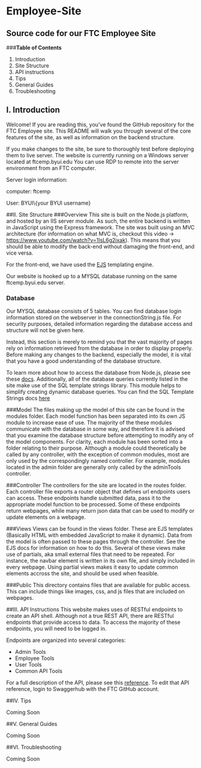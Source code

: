 # Employee-Site
## Source code for our FTC Employee Site


###**Table of Contents**

1. Introduction
2. Site Structure
3. API instructions
4. Tips
5. General Guides
6. Troubleshooting




## I. Introduction
Welcome! If you are reading this, you've found the GitHub repository for the FTC Employee
site. This README will walk you through several of the core features
of the site, as well as information on the backend structure. 

If you make changes to the site, be sure to thoroughly test before deploying them to live server.
The website is currently running on a Windows server located at ftcemp.byui.edu
You can use RDP to remote into the server environment from an FTC computer. 

Server login information: 

computer: ftcemp

User: BYUI\\{your BYUI username}

##II. Site Structure
###Overview
This site is built on the Node.js platform, and hosted by an IIS server module. 
As such, the entire backend is written in JavaScript using the Express framework. The site was built using 
an MVC architecture (for information on what MVC is, checkout this video -> https://www.youtube.com/watch?v=1IsL6g2ixak). 
This means that you should be able to modify the back-end without damaging the front-end, and vice versa.


For the front-end, we have used the [EJS](http://ejs.co/) templating engine.

Our website is hooked up to a MYSQL database running on the same ftcemp.byui.edu server.

### Database
Our MYSQL database consists of 5 tables. You can find database login information stored
on the webserver in the connectionString.js file. For security purposes, detailed
information regarding the database access and structure will not be given here.

Instead, this section is merely to remind you that the vast majority of pages rely on
information retrieved from the database in order to display properly. Before making any 
changes to the backend, especially the model, it is vital that you have a good understanding
of the database structure.

To learn more about how to access the database from Node.js, please see these [docs](https://www.npmjs.com/package/mysql). 
Additionally, all of the database queries currently listed in the site make use of the SQL template strings library.
This module helps to simplify creating dynamic database queries. You can find the SQL Template Strings docs [here](https://www.npmjs.com/package/sql-template-strings)

###Model
The files making up the model of this site can be found in the modules folder. 
Each model function has been separated into its own JS module to increase ease of use. 
The majority of the these modules communicate with the database in some way, and therefore 
it is advised that you examine the database structure before attempting to modify any of the model
components. For clarity, each module has been sorted into a folder relating to their
purpose. Although a module could theoretically be called by any controller, with the exception
of common modules, most are only used by the correspondingly named controller. For example, modules
located in the admin folder are generally only called by the adminTools controller. 

###Controller
The controllers for the site are located in the routes folder. Each controller file exports
a router object that defines url endpoints users can access. These endpoints handle submitted data, 
pass it to the appropriate model function to be processed. Some of these endpoints
return webpages, while many return json data that can be used to modify or update
elements on a webpage. 

###Views
Views can be found in the views folder. These are EJS templates (Basically HTML with embedded JavaScript to make it dynamic). 
Data from the model is often passed to these pages through the controller. See the EJS docs for information on how
to do this. Several of these views make use of partials, aka small external files that need to be repeated. For instance, 
the navbar element is written in its own file, and simply included in every webpage. Using partial views makes it easy
to update common elements accross the site, and should be used when feasible. 

###Public
This directory contains files that are available for public access. This can include things like images, css, and js files
that are included on webpages. 

##III. API Instructions
This website makes uses of RESTful endpoints to create an API shell. Although not a true REST API, there are RESTful
endpoints that provide access to data. To access the majority of these endpoints, you will need to be logged in. 

Endpoints are organized into several categories: 
* Admin Tools
* Employee Tools
* User Tools
* Common API Tools

For a full description of the API, please see this [reference](https://swaggerhub.com/apis/ftcemployees/FTCemp/1.0.0). 
To edit that API reference, login to Swaggerhub with the FTC GitHub account. 

##IV. Tips

Coming Soon

##V. General Guides

Coming Soon

##VI. Troubleshooting

Coming Soon